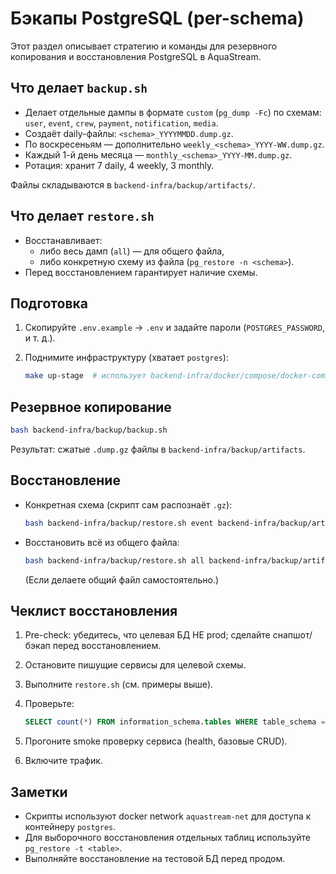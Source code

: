# Бэкапы PostgreSQL (per-schema)

Этот раздел описывает стратегию и команды для резервного копирования и восстановления PostgreSQL в AquaStream.

## Что делает `backup.sh`
- Делает отдельные дампы в формате `custom` (`pg_dump -Fc`) по схемам: `user`, `event`, `crew`, `payment`, `notification`, `media`.
- Создаёт daily-файлы: `<schema>_YYYYMMDD.dump.gz`.
- По воскресеньям — дополнительно `weekly_<schema>_YYYY-WW.dump.gz`.
- Каждый 1-й день месяца — `monthly_<schema>_YYYY-MM.dump.gz`.
- Ротация: хранит 7 daily, 4 weekly, 3 monthly.

Файлы складываются в `backend-infra/backup/artifacts/`.

## Что делает `restore.sh`
- Восстанавливает:
  - либо весь дамп (`all`) — для общего файла,
  - либо конкретную схему из файла (`pg_restore -n <schema>`).
- Перед восстановлением гарантирует наличие схемы.

## Подготовка
1. Скопируйте `.env.example` → `.env` и задайте пароли (`POSTGRES_PASSWORD`, и т. д.).
2. Поднимите инфраструктуру (хватает `postgres`):
   
   ```bash
   make up-stage  # использует backend-infra/docker/compose/docker-compose.yml
   ```

## Резервное копирование
```bash
bash backend-infra/backup/backup.sh
```
Результат: сжатые `.dump.gz` файлы в `backend-infra/backup/artifacts`.

## Восстановление
- Конкретная схема (скрипт сам распознаёт `.gz`):
  ```bash
  bash backend-infra/backup/restore.sh event backend-infra/backup/artifacts/event_20250101.dump.gz
  ```
- Восстановить всё из общего файла:
  ```bash
  bash backend-infra/backup/restore.sh all backend-infra/backup/artifacts/all_20250101.dump.gz
  ```
  (Если делаете общий файл самостоятельно.)

## Чеклист восстановления
1. Pre-check: убедитесь, что целевая БД НЕ prod; сделайте снапшот/бэкап перед восстановлением.
2. Остановите пишущие сервисы для целевой схемы.
3. Выполните `restore.sh` (см. примеры выше).
4. Проверьте:

   ```sql
   SELECT count(*) FROM information_schema.tables WHERE table_schema = '<schema>';
   ```
5. Прогоните smoke проверку сервиса (health, базовые CRUD).
6. Включите трафик.

## Заметки
- Скрипты используют docker network `aquastream-net` для доступа к контейнеру `postgres`.
- Для выборочного восстановления отдельных таблиц используйте `pg_restore -t <table>`.
- Выполняйте восстановление на тестовой БД перед продом.
